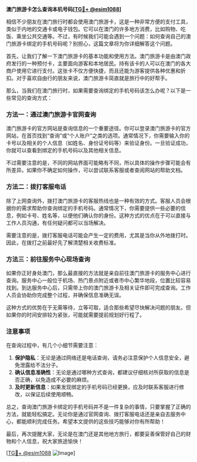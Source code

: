 **澳门旅游卡怎么查询本机号码[[TG💪+ @esim1088](https://t.me/s/esim1088)]**

相信不少朋友在澳门旅行时都会使用澳门旅游卡，这是一种非常方便的支付工具，类似于内地的交通卡或电子钱包。它可以在澳门的许多地方消费，比如购物、吃饭、乘坐公共交通等。不过，有时候我们可能会遇到一个问题：如何查询自己的澳门旅游卡绑定的手机号码呢？别担心，这篇文章将为你详细解答这个问题。

首先，让我们了解一下澳门旅游卡的基本功能和使用方法。澳门旅游卡是由澳门政府发行的一种预付卡，主要面向游客和本地居民。持有该卡的人可以在澳门的各大商户使用它进行支付。这张卡不仅方便快捷，而且还能为游客提供各种优惠和折扣。对于喜欢自由行的朋友来说，澳门旅游卡简直就是旅行中的好帮手。

那么，当我们在澳门旅行时，如果需要查询绑定的手机号码该怎么办呢？以下是一些常见的查询方式：

### 方法一：通过澳门旅游卡官网查询

澳门旅游卡的官方网站是查询信息的一个重要途径。你可以登录澳门旅游卡的官方网站，在首页找到“查询”或“个人账户”之类的选项。通常情况下，你需要输入你的卡号以及相关的个人信息（如姓名、身份证号码等）来验证身份。一旦验证成功，你就可以查看到绑定的手机号码以及其他相关信息。

不过需要注意的是，不同的网站界面可能略有不同，所以具体的操作步骤可能会有所差异。如果你不确定如何操作，可以尝试联系客服或者查阅网站的帮助文档。

### 方法二：拨打客服电话

除了上网查询外，拨打澳门旅游卡的客服热线也是一种有效的方式。客服人员会根据你的需求帮助你查询绑定的手机号码。通常情况下，你需要提供一些必要的信息，例如卡号、姓名等，以便他们确认你的身份。这种方式的优点在于可以直接与工作人员沟通，有任何疑问都可以当场解决。

需要注意的是，拨打客服电话可能会产生一定的费用，尤其是当你从外地拨打时。因此，在拨打之前最好先了解清楚相关收费标准。

### 方法三：前往服务中心现场查询

如果你正好身处澳门，那么最直接的方法就是亲自前往澳门旅游卡的服务中心进行查询。服务中心一般位于机场、热门景点附近或者市中心繁华地段，位置比较容易找到。到达服务中心后，只需带上你的澳门旅游卡及相关证件即可完成查询。工作人员会协助你完成整个过程，并确保信息准确无误。

这种方式的优势在于无需等待，立等可取，适合那些希望尽快解决问题的朋友。但如果你的时间安排较为紧张，可能就需要提前规划好行程了。

### 注意事项

在查询过程中，有几个小细节需要注意：

1. **保护隐私**：无论是通过网络还是电话查询，请务必注意保护个人信息安全，避免泄露给不法分子。
2. **确认信息准确性**：无论是通过哪种方式查询，都建议仔细核对所获取的信息是否正确，以免造成不必要的麻烦。
3. **及时更新信息**：如果发现绑定的手机号码已经更换，应及时联系客服进行修改，以保证后续使用顺畅。

总之，查询澳门旅游卡绑定的手机号码并不是一件复杂的事情，只要掌握了正确的方法，就能轻松搞定。无论你是通过官网查询、拨打客服电话还是亲自去服务中心，都能顺利完成任务。希望本文提供的这些技巧能够对你有所帮助！

最后，再次提醒大家，无论是在澳门还是其他地方旅行，都要妥善保管好自己的财物和个人信息，祝大家旅途愉快！

[[TG💪+ @esim1088](https://t.me/s/esim1088) ![Image](https://i.postimg.cc/4NQfJmqS/Snipaste-2025-05-13-00-14-12.png)]